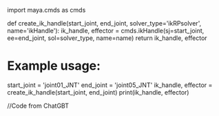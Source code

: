 import maya.cmds as cmds

def create_ik_handle(start_joint, end_joint, solver_type='ikRPsolver', name='ikHandle'):
    ik_handle, effector = cmds.ikHandle(sj=start_joint, ee=end_joint, sol=solver_type, name=name)
    return ik_handle, effector

# Example usage:
start_joint = 'joint01_JNT'
end_joint = 'joint05_JNT'
ik_handle, effector = create_ik_handle(start_joint, end_joint)
print(ik_handle, effector)

//Code from ChatGBT
